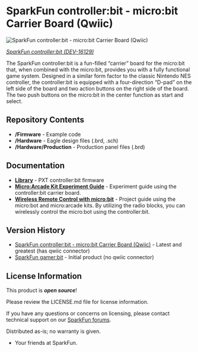 SparkFun controller:bit - micro:bit Carrier Board (Qwiic)
========================================

![SparkFun controller:bit - micro:bit Carrier Board (Qwiic)](https://cdn.sparkfun.com//assets/parts/1/4/7/8/5/16129-SparkFun_controller-bit_-_micro-bit_Carrier_Board__Qwiic_-01.jpg)

[*SparkFun controller:bit (DEV-16129)*](https://www.sparkfun.com/products/16129)

The SparkFun controller:bit is a fun-filled “carrier” board for the micro:bit that, when combined with the micro:bit, provides you with a fully functional game system. Designed in a similar form factor to the classic Nintendo NES controller, the controller:bit is equipped with a four-direction “D-pad” on the left side of the board and two action buttons on the right side of the board. The two push buttons on the micro:bit in the center function as start and select.

Repository Contents
-------------------

* **/Firmware** - Example code 
* **/Hardware** - Eagle design files (.brd, .sch)
* **/Hardware/Production** - Production panel files (.brd)

Documentation
--------------
* **[Library](https://github.com/sparkfun/pxt-gamer-bit)** - PXT controller:bit firmware
* **[Micro:Arcade Kit Experiment Guide](https://learn.sparkfun.com/tutorials/microarcade-kit-experiment-guide/)** -  Experiment guide using the controller:bit carrier board.
* **[Wireless Remote Control with micro:bit](https://learn.sparkfun.com/tutorials/wireless-remote-control-with-microbit)** - Project guide using the micro:bot and micro:arcade kits. By utilizing the radio blocks, you can wirelessly control the micro:bot using the controller:bit.

Version History
---------------

* [SparkFun controller:bit - micro:bit Carrier Board (Qwiic)](https://www.sparkfun.com/products/16129) - Latest and greatest (has qwiic connector)
* [SparkFun gamer:bit](https://www.sparkfun.com/products/14215) - Initial product (no qwiic connector)

License Information
-------------------

This product is _**open source**_! 

Please review the LICENSE.md file for license information. 

If you have any questions or concerns on licensing, please contact technical support on our [SparkFun forums](https://forum.sparkfun.com/viewforum.php?f=152).

Distributed as-is; no warranty is given.

- Your friends at SparkFun.

